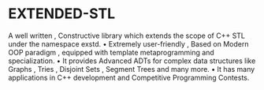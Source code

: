 # EXTENDED-STL
A well written , Constructive library which extends the scope of C++ STL under the namespace exstd.
• Extremely user-friendly , Based on Modern OOP paradigm , equipped with template metaprogramming and
specialization.
• It provides Advanced ADTs for complex data structures like Graphs , Tries , Disjoint Sets , Segment Trees and
many more.
• It has many applications in C++ development and Competitive Programming Contests.
